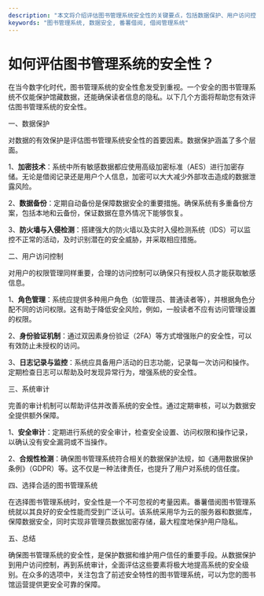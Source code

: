 ```yaml
---
description: "本文将介绍评估图书管理系统安全性的关键要点，包括数据保护、用户访问控制和系统审计等方面。"
keywords: "图书管理系统, 数据安全, 番薯借阅, 借阅管理系统"
---
```

# 如何评估图书管理系统的安全性？

在当今数字化时代，图书管理系统的安全性愈发受到重视。一个安全的图书管理系统不仅能保护馆藏数据，还能确保读者信息的隐私。以下几个方面将帮助您有效评估图书管理系统的安全性。

一、数据保护

对数据的有效保护是评估图书管理系统安全性的首要因素。数据保护涵盖了多个层面。

1、**加密技术**：系统中所有敏感数据都应使用高级加密标准（AES）进行加密存储。无论是借阅记录还是用户个人信息，加密可以大大减少外部攻击造成的数据泄露风险。

2、**数据备份**：定期自动备份是保障数据安全的重要措施。确保系统有多重备份方案，包括本地和云备份，保证数据在意外情况下能够恢复。

3、**防火墙与入侵检测**：搭建强大的防火墙以及实时入侵检测系统（IDS）可以监控不正常的活动，及时识别潜在的安全威胁，并采取相应措施。

二、用户访问控制

对用户的权限管理同样重要，合理的访问控制可以确保只有授权人员才能获取敏感信息。

1、**角色管理**：系统应提供多种用户角色（如管理员、普通读者等），并根据角色分配不同的访问权限。这有助于降低安全风险，例如，一般读者不应有访问管理设置的权限。

2、**身份验证机制**：通过双因素身份验证（2FA）等方式增强账户的安全性，可以有效防止未授权的访问。

3、**日志记录与监控**：系统应具备用户活动的日志功能，记录每一次访问和操作。定期检查日志可以帮助及时发现异常行为，增强系统的安全性。

三、系统审计

完善的审计机制可以帮助评估并改善系统的安全性。通过定期审核，可以为数据安全提供额外保障。

1、**安全审计**：定期进行系统的安全审计，检查安全设置、访问权限和操作记录，以确认没有安全漏洞或不当操作。

2、**合规性检测**：确保图书管理系统符合相关的数据保护法规，如《通用数据保护条例》（GDPR）等。这不仅是一种法律责任，也提升了用户对系统的信任度。

四、选择合适的图书管理系统

在选择图书管理系统时，安全性是一个不可忽视的考量因素。番薯借阅图书管理系统就以其良好的安全性能而受到广泛认可。该系统采用华为云的服务器和数据库，保障数据安全，同时实现非管理员数据加密存储，最大程度地保护用户隐私。

五、总结

确保图书管理系统的安全性，是保护数据和维护用户信任的重要手段。从数据保护到用户访问控制，再到系统审计，全面评估这些要素将极大地提高系统的安全级别。在众多的选项中，关注包含了前述安全特性的图书管理系统，可以为您的图书馆运营提供更安全可靠的保障。
